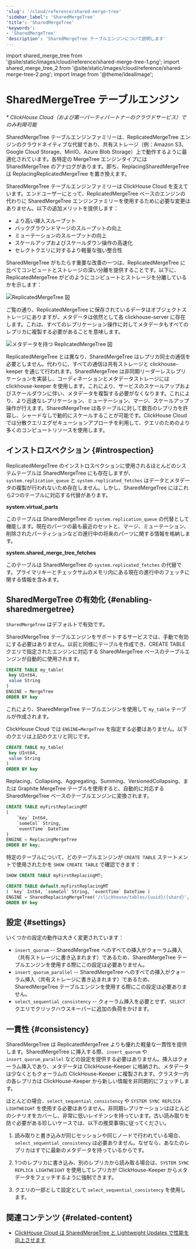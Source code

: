 ```yaml
---
'slug': '/cloud/reference/shared-merge-tree'
'sidebar_label': 'SharedMergeTree'
'title': 'SharedMergeTree'
'keywords':
- 'SharedMergeTree'
'description': 'SharedMergeTree テーブルエンジンについて説明します'
---
```


import shared_merge_tree from '@site/static/images/cloud/reference/shared-merge-tree-1.png';
import shared_merge_tree_2 from '@site/static/images/cloud/reference/shared-merge-tree-2.png';
import Image from '@theme/IdealImage';



# SharedMergeTree テーブルエンジン

*\* ClickHouse Cloud（および第一パーティパートナーのクラウドサービス）でのみ利用可能*

SharedMergeTree テーブルエンジンファミリーは、ReplicatedMergeTree エンジンのクラウドネイティブな代替であり、共有ストレージ（例：Amazon S3、Google Cloud Storage、MinIO、Azure Blob Storage）上で動作するように最適化されています。各特定の MergeTree エンジンタイプには SharedMergeTree のアナログがあります。即ち、ReplacingSharedMergeTree は ReplacingReplicatedMergeTree を置き換えます。

SharedMergeTree テーブルエンジンファミリーは ClickHouse Cloud を支えています。エンドユーザーにとって、ReplicatedMergeTree ベースのエンジンの代わりに SharedMergeTree エンジンファミリーを使用するために必要な変更はありません。以下の追加メリットを提供します：

- より高い挿入スループット
- バックグラウンドマージのスループットの向上
- ミューテーションのスループットの向上
- スケールアップおよびスケールダウン操作の高速化
- セレクトクエリに対するより軽量な強い整合性

SharedMergeTree がもたらす重要な改善の一つは、ReplicatedMergeTree に比べてコンピュートとストレージの深い分離を提供することです。以下に、ReplicatedMergeTree がどのようにコンピュートとストレージを分離しているかを示します：

<Image img={shared_merge_tree} alt="ReplicatedMergeTree 図" size="md"  />

ご覧の通り、ReplicatedMergeTree に保存されているデータはオブジェクトストレージにありますが、メタデータは依然として各 clickhouse-server に存在します。これは、すべてのレプリケーション操作に対してメタデータもすべてのレプリカに複製する必要があることを意味します。

<Image img={shared_merge_tree_2} alt="メタデータを持つ ReplicatedMergeTree 図" size="md"  />

ReplicatedMergeTree とは異なり、SharedMergeTree はレプリカ同士の通信を必要としません。代わりに、すべての通信は共有ストレージと clickhouse-keeper を通じて行われます。SharedMergeTree は非同期リーダーレスレプリケーションを実装し、コーディネーションとメタデータストレージには clickhouse-keeper を使用します。これにより、サービスのスケールアップおよびスケールダウンに伴い、メタデータを複製する必要がなくなります。これにより、より迅速なレプリケーション、ミューテーション、マージ、スケールアップ操作が行えます。SharedMergeTree は各テーブルに対して数百のレプリカを許容し、シャードなしで動的にスケールすることが可能です。ClickHouse Cloud では分散クエリエグゼキューションアプローチを利用して、クエリのためのより多くのコンピュートリソースを使用します。

## インストロスペクション {#introspection}

ReplicatedMergeTree のインストロスペクションに使用されるほとんどのシステムテーブルは SharedMergeTree にも存在しますが、`system.replication_queue` と `system.replicated_fetches` はデータとメタデータの複製が行われないため存在しません。しかし、SharedMergeTree にはこれら2つのテーブルに対応する代替があります。

**system.virtual_parts**

このテーブルは SharedMergeTree の `system.replication_queue` の代替として機能します。現在のパーツの最も最近のセットと、マージ、ミューテーション、削除されたパーティションなどの進行中の将来のパーツに関する情報を格納します。

**system.shared_merge_tree_fetches**

このテーブルは SharedMergeTree の `system.replicated_fetches` の代替です。プライマリキーとチェックサムのメモリ内にある現在の進行中のフェッチに関する情報を含みます。

## SharedMergeTree の有効化 {#enabling-sharedmergetree}

`SharedMergeTree` はデフォルトで有効です。

SharedMergeTree テーブルエンジンをサポートするサービスでは、手動で有効にする必要はありません。以前と同様にテーブルを作成でき、CREATE TABLE クエリで指定されたエンジンに対応する SharedMergeTree ベースのテーブルエンジンが自動的に使用されます。

```sql
CREATE TABLE my_table(
 key UInt64,
 value String
)
ENGINE = MergeTree
ORDER BY key
```

これにより、SharedMergeTree テーブルエンジンを使用して `my_table` テーブルが作成されます。

ClickHouse Cloud では `ENGINE=MergeTree` を指定する必要はありません。以下のクエリは上記のクエリと同じです。

```sql
CREATE TABLE my_table(
 key UInt64,
 value String
)
ORDER BY key
```

Replacing、Collapsing、Aggregating、Summing、VersionedCollapsing、または Graphite MergeTree テーブルを使用すると、自動的に対応する SharedMergeTree ベースのテーブルエンジンに変換されます。

```sql
CREATE TABLE myFirstReplacingMT
(
    `key` Int64,
    `someCol` String,
    `eventTime` DateTime
)
ENGINE = ReplacingMergeTree
ORDER BY key;
```

特定のテーブルについて、どのテーブルエンジンが `CREATE TABLE` ステートメントで使用されたかを `SHOW CREATE TABLE` で確認できます：
``` sql
SHOW CREATE TABLE myFirstReplacingMT;
```

```sql
CREATE TABLE default.myFirstReplacingMT
( `key` Int64, `someCol` String, `eventTime` DateTime )
ENGINE = SharedReplacingMergeTree('/clickhouse/tables/{uuid}/{shard}', '{replica}')
ORDER BY key
```

## 設定 {#settings}

いくつかの設定の動作は大きく変更されています：

- `insert_quorum` -- SharedMergeTree へのすべての挿入がクォーラム挿入（共有ストレージに書き込まれます）であるため、SharedMergeTree テーブルエンジンを使用する際にこの設定は必要ありません。
- `insert_quorum_parallel` -- SharedMergeTree へのすべての挿入がクォーラム挿入（共有ストレージに書き込まれます）であるため、SharedMergeTree テーブルエンジンを使用する際にこの設定は必要ありません。
- `select_sequential_consistency` -- クォーラム挿入を必要とせず、`SELECT` クエリでクリックハウスキーパーに追加の負荷をかけます。

## 一貫性 {#consistency}

SharedMergeTree は ReplicatedMergeTree よりも優れた軽量な一貫性を提供します。SharedMergeTree に挿入する際、`insert_quorum` や `insert_quorum_parallel` などの設定を提供する必要はありません。挿入はクォーラム挿入であり、メタデータは ClickHouse-Keeper に格納され、メタデータは少なくともクォーラムの ClickHouse-Keeper に複製されます。クラスター内の各レプリカは ClickHouse-Keeper から新しい情報を非同期的にフェッチします。

ほとんどの場合、`select_sequential_consistency` や `SYSTEM SYNC REPLICA LIGHTWEIGHT` を使用する必要はありません。非同期レプリケーションはほとんどのシナリオをカバーし、非常に低いレイテンシを持っています。古い読み取りを防ぐ必要がある珍しいケースでは、以下の推奨事項に従ってください。

1. 読み取りと書き込みが同じセッションや同じノードで行われている場合、`select_sequential_consistency` は必要ありません。なぜなら、あなたのレプリカはすでに最新のメタデータを持っているからです。

2. 1つのレプリカに書き込み、別のレプリカから読み取る場合は、`SYSTEM SYNC REPLICA LIGHTWEIGHT` を使用してレプリカが ClickHouse-Keeper からメタデータをフェッチするように強制できます。

3. クエリの一部として設定として `select_sequential_consistency` を使用します。

## 関連コンテンツ {#related-content}

- [ClickHouse Cloud は SharedMergeTree と Lightweight Updates で性能を向上させます](https://clickhouse.com/blog/clickhouse-cloud-boosts-performance-with-sharedmergetree-and-lightweight-updates)
